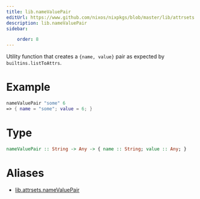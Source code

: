```yaml
---
title: lib.nameValuePair
editUrl: https://www.github.com/nixos/nixpkgs/blob/master/lib/attrsets.nix#L603C5
description: lib.nameValuePair
sidebar:

    order: 8
---
```


Utility function that creates a `{name, value}` pair as expected by `builtins.listToAttrs`.

# Example

```nix
nameValuePair "some" 6
=> { name = "some"; value = 6; }
```

# Type

```haskell
nameValuePair :: String -> Any -> { name :: String; value :: Any; }
```


# Aliases

- [lib.attrsets.nameValuePair](/nix-doc-comments/reference/lib/attrsets/lib-attrsets-nameValuePair)


